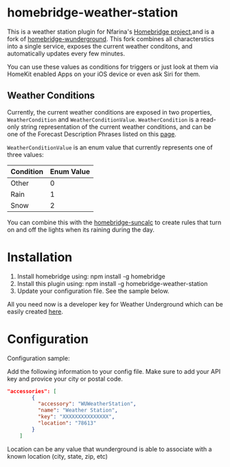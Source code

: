 # homebridge-weather-station

This is a weather station plugin for Nfarina's [Homebridge project](https://github.com/nfarina/homebridge),and is a fork of [homebridge-wunderground](https://www.npmjs.com/package/homebridge-wunderground). This fork combines all characterstics into a single service, exposes the current weather conditons, and automatically updates every few minutes.

You can use these values as conditions for triggers or just look at them via HomeKit enabled Apps on your iOS device or even ask Siri for them.

## Weather Conditions

Currently, the current weather conditions are exposed in two properties, `WeatherCondition` and `WeatherConditionValue`. `WeatherCondition` is a read-only string representation of the current weather conditions, and can be one of the Forecast Description Phrases listed on this [page](https://www.wunderground.com/weather/api/d/docs?d=resources/phrase-glossary).

`WeatherConditionValue` is an enum value that currently represents one of three values:

| Condition              | Enum Value			                                                      |
| -------------------    | -------- |
| Other   		         | 0 |
| Rain  			     | 1 |
| Snow			    	 | 2 |

You can combine this with the [homebridge-suncalc](https://github.com/kcharwood/homebridge-suncalc) to create rules that turn on and off the lights when its raining during the day.

# Installation

1. Install homebridge using: npm install -g homebridge
2. Install this plugin using: npm install -g homebridge-weather-station
3. Update your configuration file. See the sample below.

All you need now is a developer key for Weather Underground which can be easily created [here](http://www.wunderground.com/weather/api/).

# Configuration

Configuration sample:


Add the following information to your config file.
Make sure to add your API key and provice your city or postal code.

```json
"accessories": [
	    {
	      "accessory": "WUWeatherStation",
	      "name": "Weather Station",
	      "key": "XXXXXXXXXXXXXXX",
	      "location": "78613"
	    }
    ]
```

Location can be any value that wunderground is able to associate with a known location (city, state, zip, etc) 
